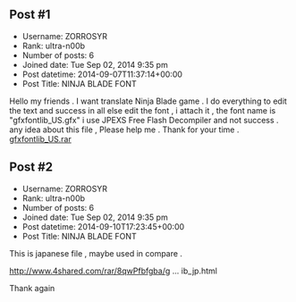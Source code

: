## Post #1
- Username: ZORROSYR
- Rank: ultra-n00b
- Number of posts: 6
- Joined date: Tue Sep 02, 2014 9:35 pm
- Post datetime: 2014-09-07T11:37:14+00:00
- Post Title: NINJA BLADE FONT

Hello my friends .
I want translate Ninja Blade game . I do everything to edit the text and success in all else edit the font , i attach it , the font name is "gfxfontlib_US.gfx" i use JPEXS Free Flash Decompiler and not success .
any idea about this file , Please help me . 
Thank for your time .
[gfxfontlib_US.rar](https://xentaxbackup.github.io/file/7787_gfxfontlib_US.rar)
## Post #2
- Username: ZORROSYR
- Rank: ultra-n00b
- Number of posts: 6
- Joined date: Tue Sep 02, 2014 9:35 pm
- Post datetime: 2014-09-10T17:23:45+00:00
- Post Title: NINJA BLADE FONT

This is japanese file , maybe used in compare .

http://www.4shared.com/rar/8qwPfbfgba/g ... ib_jp.html

Thank again
